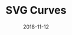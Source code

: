 ---
title: SVG Curves
date: 2018-11-12
link: https://hunormarton.github.io/svg-curves/
image: ./svg-curves.png
sources: [{ type: github, id: svg-curves }]
techs: [
    html,
    javascript,
    typescript,
    react,
    rxjs,
    svg
]
---